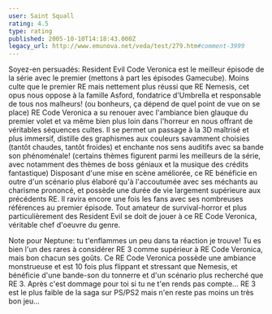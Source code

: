 ```yaml
---
user: Saint Squall
rating: 4.5
type: rating
published: 2005-10-10T14:18:43.000Z
legacy_url: http://www.emunova.net/veda/test/279.htm#comment-3999
---
```

Soyez-en persuadés: Resident Evil Code Veronica est le meilleur épisode de la série avec le premier (mettons à part les épisodes Gamecube). Moins culte que le premier RE mais nettement plus réussi que RE Nemesis, cet opus nous oppose à la famille Asford, fondatrice d'Umbrella et responsable de tous nos malheurs! (ou bonheurs, ça dépend de quel point de vue on se place) RE Code Veronica a su renouer avec l'ambiance bien glauque du premier volet et va même bien plus loin dans l'horreur en nous offrant de véritables séquences cultes. Il se permet un passage à la 3D maîtrisé et plus immersif, distille des graphismes aux couleurs savamment choisies (tantôt chaudes, tantôt froides) et enchante nos sens auditifs avec sa bande son phénoménale! (certains thèmes figurent parmi les meilleurs de la série, avec notamment des thèmes de boss géniaux et la musique des crédits fantastique) Disposant d'une mise en scène améliorée, ce RE bénéficie en outre d'un scénario plus élaboré qu'à l'accoutumée avec ses méchants au charisme prononcé, et possède une durée de vie largement supérieure aux précédents RE. Il ravira encore une fois les fans avec ses nombreuses références au premier épisode.
Tout amateur de survival-horror et plus particulièrement des Resident Evil se doit de jouer à ce RE Code Veronica, véritable chef d'oeuvre du genre.

Note pour Neptune: tu t'enflammes un peu dans ta réaction je trouve! Tu es bien l'un des rares à considérer RE 3 comme supérieur à RE Code Veronica, mais bon chacun ses goûts. Ce RE Code Veronica possède une ambiance monstrueuse et est 10 fois plus flippant et stressant que Nemesis, et bénéficie d'une bande-son du tonnerre et d'un scénario plus recherché que RE 3\. Après c'est dommage pour toi si tu ne t'en rends pas compte... RE 3 est le plus faible de la saga sur PS/PS2 mais n'en reste pas moins un très bon jeu...